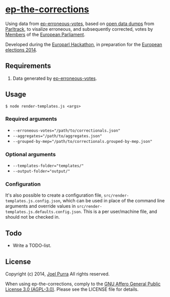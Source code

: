 # [ep-the-corrections](https://github.com/joelpurra/ep-the-corrections)

Using data from [ep-erroneous-votes](https://github.com/joelpurra/ep-erroneous-votes), based on [open data dumps](http://parltrack.euwiki.org/dumps) from [Parltrack](http://parltrack.euwiki.org/), to visalize erroneous, and subsequently corrected, votes by [Members](http://www.europarl.europa.eu/meps/) of the [European Parliament](http://www.europarl.europa.eu/).

Developed during the [Europarl Hackathon](http://europarl.me/), in preparation for the [European elections 2014](http://www.elections2014.eu/).



## Requirements

1. Data generated by [ep-erroneous-votes](https://github.com/joelpurra/ep-erroneous-votes).



## Usage

```shell
$ node render-templates.js <args>
```

### Required arguments
- `--erroneous-votes="/path/to/correctionals.json"`
- `--aggregates="/path/to/aggregates.json"`
- `--grouped-by-mep="/path/to/correctionals.grouped-by-mep.json"`

### Optional arguments

- `--templates-folder="templates/"`
- `--output-folder="output/"`

### Configuration

It's also possible to create a configuration file, `src/render-templates.js.config.json`, which can be used in place of the command line arguments and override values in `src/render-templates.js.defaults.config.json`. This is a per user/machine file, and should not be checked in.



## Todo

- Write a TODO-list.



## License

Copyright (c) 2014, [Joel Purra](http://joelpurra.com/) All rights reserved.

When using ep-the-corrections, comply to the [GNU Affero General Public License 3.0 (AGPL-3.0)](https://en.wikipedia.org/wiki/Affero_General_Public_License). Please see the LICENSE file for details.
